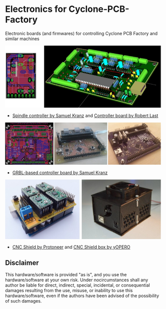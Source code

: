 Electronics for Cyclone-PCB-Factory  
===================

Electronic boards (and firmwares) for controlling Cyclone PCB Factory and similar machines  


![ScreenShot](Media/Cyclone_first_year_12_ControllerBoards.jpg)

* [Spindle controller by Samuel Kranz](https://github.com/secures92/SpindleControlStick) and [Controller board by Robert Last](https://github.com/robsbots/Cyclone_Pcb)


![ScreenShot](Media/Cyclone_first_year_12b_GRBLcontrollerBoard_bySamuelKranz.jpg)

* [GRBL-based controller board by Samuel Kranz](https://github.com/secures92/CyclneGRBLCtrl)


![ScreenShot](Media/Cyclone_first_year_11_CNCShieldAndBox.jpg)

* [CNC Shield by Protoneer](http://blog.protoneer.co.nz/arduino-cnc-shield/) and [CNC Shield box by yOPERO](../Hardware/yOPERO/CNC_shieldBox)

Disclaimer  
--
This hardware/software is provided "as is", and you use the hardware/software at your own risk. Under nocircumstances shall any author be liable for direct, indirect, special, incidental, or consequential damages resulting from the use, misuse, or inability to use this hardware/software, even if the authors have been advised of the possibility of such damages.  

